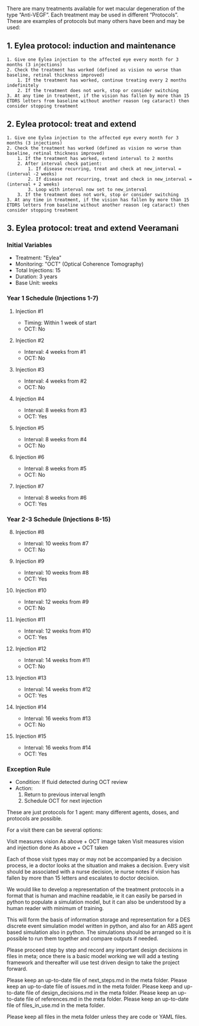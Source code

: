 There are many treatments available for wet macular degeneration of the type “Anti-VEGF”. Each treatment may be used in different “Protocols”. These are examples of protocols but many others have been and may be used: 
## 1. Eylea protocol: induction and maintenance
    1. Give one Eylea injection to the affected eye every month for 3 months (3 injections)
    2. Check the treatment has worked (defined as vision no worse than baseline, retinal thickness improved)
        1. If the treatment has worked, continue treating every 2 months indefinitely 
        2. If the treatment does not work, stop or consider switching
    3. At any time in treatment, if the vision has fallen by more than 15 ETDRS letters from baseline without another reason (eg cataract) then consider stopping treatment
## 2. Eylea protocol: treat and extend
    1. Give one Eylea injection to the affected eye every month for 3 months (3 injections)
    2. Check the treatment has worked (defined as vision no worse than baseline, retinal thickness improved)
        1. If the treatment has worked, extend interval to 2 months
        2. After interval check patient:
            1. If disease recurring, treat and check at new_interval = (interval -2 weeks)
            2. If disease not recurring, treat and check in new_interval = (interval + 2 weeks)
            3. Loop with interval now set to new_interval
        3. If the treatment does not work, stop or consider switching
    3. At any time in treatment, if the vision has fallen by more than 15 ETDRS letters from baseline without another reason (eg cataract) then consider stopping treatment



## 3. Eylea protocol: treat and extend Veeramani


### Initial Variables
- Treatment: "Eylea"
- Monitoring: "OCT" (Optical Coherence Tomography)
- Total Injections: 15
- Duration: 3 years
- Base Unit: weeks

### Year 1 Schedule (Injections 1-7)
1. Injection #1
   - Timing: Within 1 week of start
   - OCT: No

2. Injection #2
   - Interval: 4 weeks from #1
   - OCT: No

3. Injection #3
   - Interval: 4 weeks from #2
   - OCT: No

4. Injection #4
   - Interval: 8 weeks from #3
   - OCT: Yes

5. Injection #5
   - Interval: 8 weeks from #4
   - OCT: No

6. Injection #6
   - Interval: 8 weeks from #5
   - OCT: No

7. Injection #7
   - Interval: 8 weeks from #6
   - OCT: Yes

### Year 2-3 Schedule (Injections 8-15)
8. Injection #8
   - Interval: 10 weeks from #7
   - OCT: No

9. Injection #9
   - Interval: 10 weeks from #8
   - OCT: Yes

10. Injection #10
    - Interval: 12 weeks from #9
    - OCT: No

11. Injection #11
    - Interval: 12 weeks from #10
    - OCT: Yes

12. Injection #12
    - Interval: 14 weeks from #11
    - OCT: No

13. Injection #13
    - Interval: 14 weeks from #12
    - OCT: Yes

14. Injection #14
    - Interval: 16 weeks from #13
    - OCT: No

15. Injection #15
    - Interval: 16 weeks from #14
    - OCT: Yes

### Exception Rule
- Condition: If fluid detected during OCT review
- Action: 
  1. Return to previous interval length
  2. Schedule OCT for next injection



These are just protocols for 1 agent: many different agents, doses, and protocols are possible. 

 For a visit there can be several options:

Visit measures vision
As above + OCT image taken
Visit measures vision and injection done
As above + OCT taken

Each of those visit types may or may not be accompanied by a decision process, ie a doctor looks at the situation and makes a decision. Every visit should be associated with a nurse decision, ie nurse notes if vision has fallen by more than 15 letters and escalates to doctor decision. 


We would like to develop a representation of the treatment protocols in a format that is human and machine readable, ie it can easily be parsed in python to populate a simulation model, but it can also be understood by a human reader with minimum of training. 

This will form the basis of information storage and representation for a DES discrete event simulation model written in python, and also for an ABS agent based simulation also in python. The simulations should be arranged so it is possible to run them together and compare outputs if needed. 

Please proceed step by step and record any important design decisions in files in meta; once there is a basic model working we will add a testing framework and thereafter will use test driven design to take the project forward. 

Please keep an up-to-date file of next_steps.md in the meta folder.
Please keep an up-to-date file of issues.md in the meta folder.
Please keep and up-to-date file of design_decisions.md in the meta folder.
Please keep an up-to-date file of references.md in the meta folder.
Please keep an up-to-date file of files_in_use.md in the meta folder.

Please keep all files in the meta folder unless they are code or YAML 
files.
